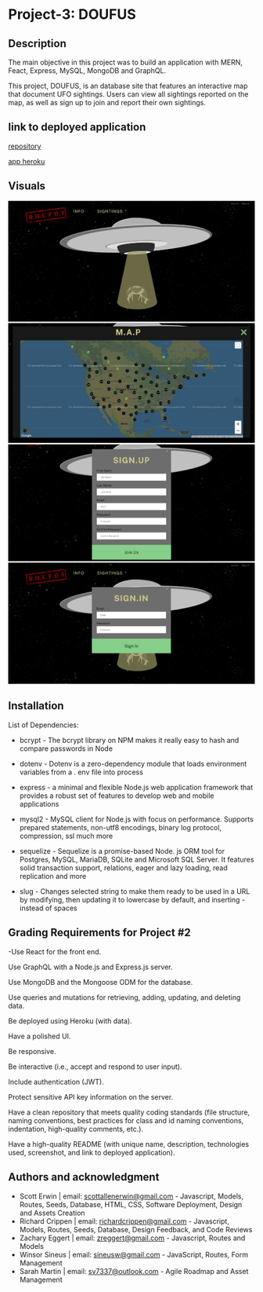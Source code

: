 # Project-3: DOUFUS

## Description

The main objective in this project was to build an application with MERN, Feact, Express, MySQL, MongoDB and GraphQL.

This project, DOUFUS, is an database site that features an interactive map that document UFO sightings. Users can view all sightings reported on the map, as well as sign up to join and report their own sightings.

## link to deployed application

[repository](https://github.com/Limnation/project3)

[app heroku](https://doufos.herokuapp.com/)

## Visuals

![screenshot1](./assets/home1.jpg)
![screenshot2](./assets/map1.jpg)
![screenshot3](./assets/signup1.jpg)
![screenshot4](./assets/signin1.jpg)

## Installation

List of Dependencies:

- bcrypt - The bcrypt library on NPM makes it really easy to hash and compare passwords in Node

- dotenv - Dotenv is a zero-dependency module that loads environment variables from a . env file into process

- express - a minimal and flexible Node.js web application framework that provides a robust set of features to develop web and mobile applications

- mysql2 - MySQL client for Node.js with focus on performance. Supports prepared statements, non-utf8 encodings, binary log protocol, compression, ssl much more

- sequelize - Sequelize is a promise-based Node. js ORM tool for Postgres, MySQL, MariaDB, SQLite and Microsoft SQL Server. It features solid transaction support, relations, eager and lazy loading, read replication and more

- slug - Changes selected string to make them ready to be used in a URL by modifying, then updating it to lowercase by default, and inserting - instead of spaces

## Grading Requirements for Project #2

-Use React for the front end.

Use GraphQL with a Node.js and Express.js server.

Use MongoDB and the Mongoose ODM for the database.

Use queries and mutations for retrieving, adding, updating, and deleting data.

Be deployed using Heroku (with data).

Have a polished UI.

Be responsive.

Be interactive (i.e., accept and respond to user input).

Include authentication (JWT).

Protect sensitive API key information on the server.

Have a clean repository that meets quality coding standards (file structure, naming conventions, best practices for class and id naming conventions, indentation, high-quality comments, etc.).

Have a high-quality README (with unique name, description, technologies used, screenshot, and link to deployed application).

## Authors and acknowledgment

- Scott Erwin | email: scottallenerwin@gmail.com - Javascript, Models, Routes, Seeds, Database, HTML, CSS, Software Deployment, Design and Assets Creation
- Richard Crippen | email: richardcrippen@gmail.com - Javascript, Models, Routes, Seeds, Database, Design Feedback, and Code Reviews
- Zachary Eggert | email: zreggert@gmail.com - Javascript, Routes and Models
- Winsor Sineus | email: sineusw@gmail.com - JavaScript, Routes, Form Management
- Sarah Martin | email: sv7337@outlook.com - Agile Roadmap and Asset Management
